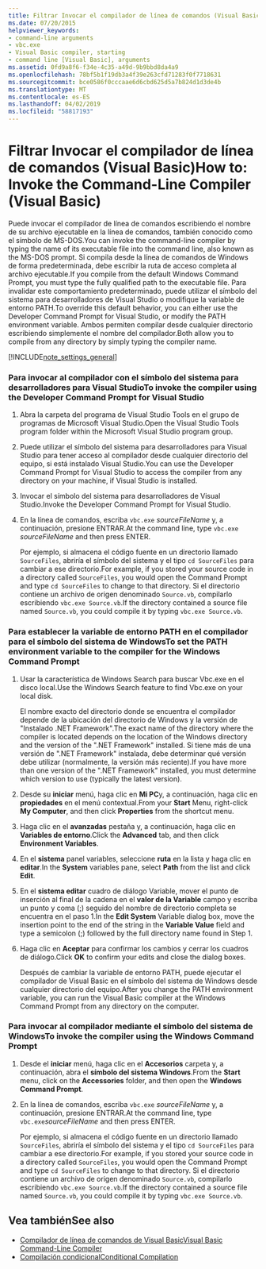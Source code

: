 ```yaml
---
title: Filtrar Invocar el compilador de línea de comandos (Visual Basic)
ms.date: 07/20/2015
helpviewer_keywords:
- command-line arguments
- vbc.exe
- Visual Basic compiler, starting
- command line [Visual Basic], arguments
ms.assetid: 0fd9a8f6-f34e-4c35-a49d-9b9bbd8da4a9
ms.openlocfilehash: 78bf5b1f19db3a4f39e263cfd71283f0f7718631
ms.sourcegitcommit: bce0586f0cccaae6d6cbd625d5a7b824d1d3de4b
ms.translationtype: MT
ms.contentlocale: es-ES
ms.lasthandoff: 04/02/2019
ms.locfileid: "58817193"
---
```

# <a name="how-to-invoke-the-command-line-compiler-visual-basic"></a><span data-ttu-id="123e9-102">Filtrar Invocar el compilador de línea de comandos (Visual Basic)</span><span class="sxs-lookup"><span data-stu-id="123e9-102">How to: Invoke the Command-Line Compiler (Visual Basic)</span></span>
<span data-ttu-id="123e9-103">Puede invocar el compilador de línea de comandos escribiendo el nombre de su archivo ejecutable en la línea de comandos, también conocido como el símbolo de MS-DOS.</span><span class="sxs-lookup"><span data-stu-id="123e9-103">You can invoke the command-line compiler by typing the name of its executable file into the command line, also known as the MS-DOS prompt.</span></span> <span data-ttu-id="123e9-104">Si compila desde la línea de comandos de Windows de forma predeterminada, debe escribir la ruta de acceso completa al archivo ejecutable.</span><span class="sxs-lookup"><span data-stu-id="123e9-104">If you compile from the default Windows Command Prompt, you must type the fully qualified path to the executable file.</span></span> <span data-ttu-id="123e9-105">Para invalidar este comportamiento predeterminado, puede utilizar el símbolo del sistema para desarrolladores de Visual Studio o modifique la variable de entorno PATH.</span><span class="sxs-lookup"><span data-stu-id="123e9-105">To override this default behavior, you can either use the Developer Command Prompt for Visual Studio, or modify the PATH environment variable.</span></span> <span data-ttu-id="123e9-106">Ambos permiten compilar desde cualquier directorio escribiendo simplemente el nombre del compilador.</span><span class="sxs-lookup"><span data-stu-id="123e9-106">Both allow you to compile from any directory by simply typing the compiler name.</span></span>  
  
[!INCLUDE[note_settings_general](~/includes/note-settings-general-md.md)]  
  
### <a name="to-invoke-the-compiler-using-the-developer-command-prompt-for-visual-studio"></a><span data-ttu-id="123e9-107">Para invocar al compilador con el símbolo del sistema para desarrolladores para Visual Studio</span><span class="sxs-lookup"><span data-stu-id="123e9-107">To invoke the compiler using the Developer Command Prompt for Visual Studio</span></span>  
  
1.  <span data-ttu-id="123e9-108">Abra la carpeta del programa de Visual Studio Tools en el grupo de programas de Microsoft Visual Studio.</span><span class="sxs-lookup"><span data-stu-id="123e9-108">Open the Visual Studio Tools program folder within the Microsoft Visual Studio program group.</span></span>  
  
2.  <span data-ttu-id="123e9-109">Puede utilizar el símbolo del sistema para desarrolladores para Visual Studio para tener acceso al compilador desde cualquier directorio del equipo, si está instalado Visual Studio.</span><span class="sxs-lookup"><span data-stu-id="123e9-109">You can use the Developer Command Prompt for Visual Studio to access the compiler from any directory on your machine, if Visual Studio is installed.</span></span>  
  
3.  <span data-ttu-id="123e9-110">Invocar el símbolo del sistema para desarrolladores de Visual Studio.</span><span class="sxs-lookup"><span data-stu-id="123e9-110">Invoke the Developer Command Prompt for Visual Studio.</span></span>  
  
4.  <span data-ttu-id="123e9-111">En la línea de comandos, escriba `vbc.exe` *sourceFileName* y, a continuación, presione ENTRAR.</span><span class="sxs-lookup"><span data-stu-id="123e9-111">At the command line, type `vbc.exe` *sourceFileName* and then press ENTER.</span></span>  
  
     <span data-ttu-id="123e9-112">Por ejemplo, si almacena el código fuente en un directorio llamado `SourceFiles`, abriría el símbolo del sistema y el tipo `cd SourceFiles` para cambiar a ese directorio.</span><span class="sxs-lookup"><span data-stu-id="123e9-112">For example, if you stored your source code in a directory called `SourceFiles`, you would open the Command Prompt and type `cd SourceFiles` to change to that directory.</span></span> <span data-ttu-id="123e9-113">Si el directorio contiene un archivo de origen denominado `Source.vb`, compilarlo escribiendo `vbc.exe Source.vb`.</span><span class="sxs-lookup"><span data-stu-id="123e9-113">If the directory contained a source file named `Source.vb`, you could compile it by typing `vbc.exe Source.vb`.</span></span>  
  
### <a name="to-set-the-path-environment-variable-to-the-compiler-for-the-windows-command-prompt"></a><span data-ttu-id="123e9-114">Para establecer la variable de entorno PATH en el compilador para el símbolo del sistema de Windows</span><span class="sxs-lookup"><span data-stu-id="123e9-114">To set the PATH environment variable to the compiler for the Windows Command Prompt</span></span>  
  
1.  <span data-ttu-id="123e9-115">Usar la característica de Windows Search para buscar Vbc.exe en el disco local.</span><span class="sxs-lookup"><span data-stu-id="123e9-115">Use the Windows Search feature to find Vbc.exe on your local disk.</span></span>  
  
     <span data-ttu-id="123e9-116">El nombre exacto del directorio donde se encuentra el compilador depende de la ubicación del directorio de Windows y la versión de "Instalado .NET Framework".</span><span class="sxs-lookup"><span data-stu-id="123e9-116">The exact name of the directory where the compiler is located depends on the location of the Windows directory and the version of the ".NET Framework" installed.</span></span> <span data-ttu-id="123e9-117">Si tiene más de una versión de ".NET Framework" instalada, debe determinar qué versión debe utilizar (normalmente, la versión más reciente).</span><span class="sxs-lookup"><span data-stu-id="123e9-117">If you have more than one version of the ".NET Framework" installed, you must determine which version to use (typically the latest version).</span></span>  
  
2.  <span data-ttu-id="123e9-118">Desde su **iniciar** menú, haga clic en **Mi PC**y, a continuación, haga clic en **propiedades** en el menú contextual.</span><span class="sxs-lookup"><span data-stu-id="123e9-118">From your **Start** Menu, right-click **My Computer**, and then click **Properties** from the shortcut menu.</span></span>  
  
3.  <span data-ttu-id="123e9-119">Haga clic en el **avanzadas** pestaña y, a continuación, haga clic en **Variables de entorno**.</span><span class="sxs-lookup"><span data-stu-id="123e9-119">Click the **Advanced** tab, and then click **Environment Variables**.</span></span>  
  
4.  <span data-ttu-id="123e9-120">En el **sistema** panel variables, seleccione **ruta** en la lista y haga clic en **editar**.</span><span class="sxs-lookup"><span data-stu-id="123e9-120">In the **System** variables pane, select **Path** from the list and click **Edit**.</span></span>  
  
5.  <span data-ttu-id="123e9-121">En el **sistema editar** cuadro de diálogo Variable, mover el punto de inserción al final de la cadena en el **valor de la Variable** campo y escriba un punto y coma (;) seguido del nombre de directorio completa se encuentra en el paso 1.</span><span class="sxs-lookup"><span data-stu-id="123e9-121">In the **Edit System** Variable dialog box, move the insertion point to the end of the string in the **Variable Value** field and type a semicolon (;) followed by the full directory name found in Step 1.</span></span>  
  
6.  <span data-ttu-id="123e9-122">Haga clic en **Aceptar** para confirmar los cambios y cerrar los cuadros de diálogo.</span><span class="sxs-lookup"><span data-stu-id="123e9-122">Click **OK** to confirm your edits and close the dialog boxes.</span></span>  
  
     <span data-ttu-id="123e9-123">Después de cambiar la variable de entorno PATH, puede ejecutar el compilador de Visual Basic en el símbolo del sistema de Windows desde cualquier directorio del equipo.</span><span class="sxs-lookup"><span data-stu-id="123e9-123">After you change the PATH environment variable, you can run the Visual Basic compiler at the Windows Command Prompt from any directory on the computer.</span></span>  
  
### <a name="to-invoke-the-compiler-using-the-windows-command-prompt"></a><span data-ttu-id="123e9-124">Para invocar al compilador mediante el símbolo del sistema de Windows</span><span class="sxs-lookup"><span data-stu-id="123e9-124">To invoke the compiler using the Windows Command Prompt</span></span>  
  
1.  <span data-ttu-id="123e9-125">Desde el **iniciar** menú, haga clic en el **Accesorios** carpeta y, a continuación, abra el **símbolo del sistema Windows**.</span><span class="sxs-lookup"><span data-stu-id="123e9-125">From the **Start** menu, click on the **Accessories** folder, and then open the **Windows Command Prompt**.</span></span>  
  
2.  <span data-ttu-id="123e9-126">En la línea de comandos, escriba `vbc.exe` *sourceFileName* y, a continuación, presione ENTRAR.</span><span class="sxs-lookup"><span data-stu-id="123e9-126">At the command line, type `vbc.exe`*sourceFileName* and then press ENTER.</span></span>  
  
     <span data-ttu-id="123e9-127">Por ejemplo, si almacena el código fuente en un directorio llamado `SourceFiles`, abriría el símbolo del sistema y el tipo `cd SourceFiles` para cambiar a ese directorio.</span><span class="sxs-lookup"><span data-stu-id="123e9-127">For example, if you stored your source code in a directory called `SourceFiles`, you would open the Command Prompt and type `cd SourceFiles` to change to that directory.</span></span> <span data-ttu-id="123e9-128">Si el directorio contiene un archivo de origen denominado `Source.vb`, compilarlo escribiendo `vbc.exe Source.vb`.</span><span class="sxs-lookup"><span data-stu-id="123e9-128">If the directory contained a source file named `Source.vb`, you could compile it by typing `vbc.exe Source.vb`.</span></span>  
  
## <a name="see-also"></a><span data-ttu-id="123e9-129">Vea también</span><span class="sxs-lookup"><span data-stu-id="123e9-129">See also</span></span>

- [<span data-ttu-id="123e9-130">Compilador de línea de comandos de Visual Basic</span><span class="sxs-lookup"><span data-stu-id="123e9-130">Visual Basic Command-Line Compiler</span></span>](../../../visual-basic/reference/command-line-compiler/index.md)
- [<span data-ttu-id="123e9-131">Compilación condicional</span><span class="sxs-lookup"><span data-stu-id="123e9-131">Conditional Compilation</span></span>](../../../visual-basic/programming-guide/program-structure/conditional-compilation.md)
